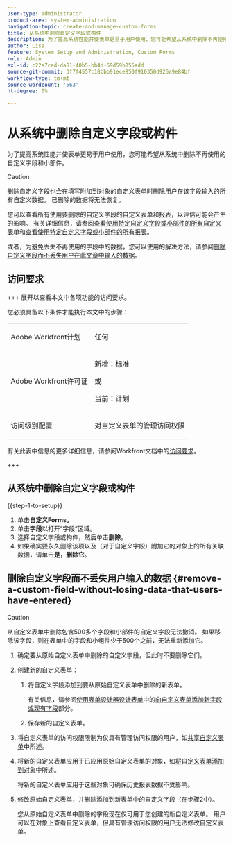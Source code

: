```yaml
---
user-type: administrator
product-area: system-administration
navigation-topic: create-and-manage-custom-forms
title: 从系统中删除自定义字段或构件
description: 为了提高系统性能并使表单更易于用户使用，您可能希望从系统中删除不再使用的自定义字段和小部件。
author: Lisa
feature: System Setup and Administration, Custom Forms
role: Admin
exl-id: c22a7ced-da81-40b5-bb4d-69d59b855add
source-git-commit: 3f7f4557c18bbb91ece850f910350d926a9e84bf
workflow-type: tm+mt
source-wordcount: '563'
ht-degree: 0%

---
```


# 从系统中删除自定义字段或构件

为了提高系统性能并使表单更易于用户使用，您可能希望从系统中删除不再使用的自定义字段和小部件。

>[!CAUTION]
>
>删除自定义字段也会在填写附加到对象的自定义表单时删除用户在该字段输入的所有自定义数据。 已删除的数据将无法恢复。
>
>您可以查看所有使用要删除的自定义字段的自定义表单和报表，以评估可能会产生的影响。 有关详细信息，请参阅[查看使用特定自定义字段或小部件的所有自定义表单](../../../administration-and-setup/customize-workfront/create-manage-custom-forms/view-all-custom-forms-that-use-a-particular-custom-field.md)和[查看使用特定自定义字段或小部件的所有报表](../../../administration-and-setup/customize-workfront/create-manage-custom-forms/view-all-reports-that-use-a-particular-custom-field.md)。
>
>或者，为避免丢失不再使用的字段中的数据，您可以使用的解决方法，请参阅[删除自定义字段而不丢失用户在此文章中输入的数据](#remove-a-custom-field-without-losing-data-that-users-have-entered)。

## 访问要求

+++ 展开以查看本文中各项功能的访问要求。

您必须具备以下条件才能执行本文中的步骤：

<table style="table-layout:auto"> 
 <col> 
 <col> 
 <tbody> 
  <tr data-mc-conditions=""> 
   <td role="rowheader"> <p>Adobe Workfront计划</p> </td> 
   <td>任何</td> 
  </tr> 
  <tr> 
   <td role="rowheader">Adobe Workfront许可证</td> 
   <td>
   <p>新增：标准</p>
   <p>或</p>
   <p>当前：计划</p></td>
  </tr> 
  <tr data-mc-conditions=""> 
   <td role="rowheader">访问级别配置</td> 
   <td> <p>对自定义表单的管理访问权限</p> </td> 
  </tr> 
 </tbody> 
</table>

有关此表中信息的更多详细信息，请参阅Workfront文档中的[访问要求](/help/quicksilver/administration-and-setup/add-users/access-levels-and-object-permissions/access-level-requirements-in-documentation.md)。

+++

## 从系统中删除自定义字段或构件

{{step-1-to-setup}}

1. 单击&#x200B;**自定义Forms。**
1. 单击&#x200B;**字段**&#x200B;以打开“字段”区域。
1. 选择自定义字段或构件，然后单击&#x200B;**删除**。
1. 如果确实要永久删除该项以及（对于自定义字段）附加它的对象上的所有关联数据，请单击&#x200B;**是，删除它**。

## 删除自定义字段而不丢失用户输入的数据 {#remove-a-custom-field-without-losing-data-that-users-have-entered}

>[!CAUTION]
>
>从自定义表单中删除包含500多个字段和小部件的自定义字段无法撤消。 如果移除该字段，则在表单中的字段和小组件少于500个之前，无法重新添加它。

1. 确定要从原始自定义表单中删除的自定义字段，但此时不要删除它们。
1. 创建新的自定义表单：

   1. 将自定义字段添加到要从原始自定义表单中删除的新表单。

      有关信息，请参阅[使用表单设计器设计表单](/help/quicksilver/administration-and-setup/customize-workfront/create-manage-custom-forms/form-designer/design-a-form/design-a-form.md)中的[向自定义表单添加新字段或现有字段](/help/quicksilver/administration-and-setup/customize-workfront/create-manage-custom-forms/form-designer/design-a-form/design-a-form.md#add-new-or-existing-fields-to-your-custom-form)部分。

   1. 保存新的自定义表单。

1. 将自定义表单的访问权限限制为仅具有管理访问权限的用户，如[共享自定义表单](../../../administration-and-setup/customize-workfront/create-manage-custom-forms/share-access-to-a-custom-form.md)中所述。
1. 将新的自定义表单应用于已应用原始自定义表单的对象，如[将自定义表单添加到对象](../../../workfront-basics/work-with-custom-forms/add-a-custom-form-to-an-object.md)中所述。

   将新的自定义表单应用于这些对象可确保历史报表数据不受影响。

1. 修改原始自定义表单，并删除添加到新表单中的自定义字段（在步骤2中）。

   您从原始自定义表单中删除的字段现在仅可用于您创建的新自定义表单。 用户可以在对象上查看自定义表单，但具有管理访问权限的用户无法修改自定义表单。
